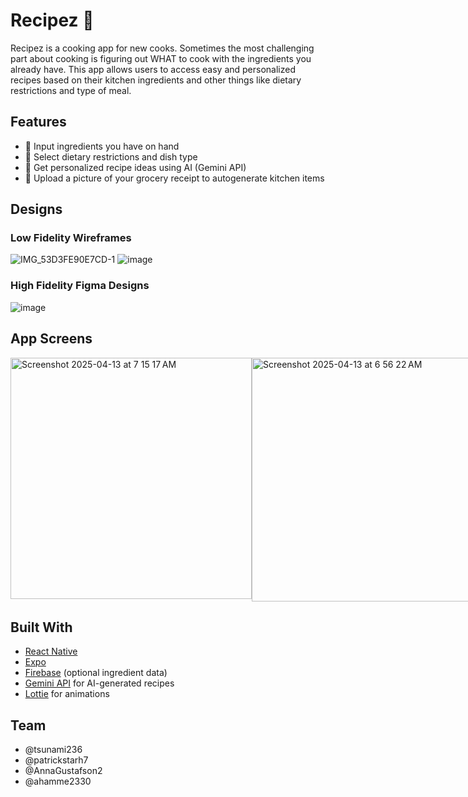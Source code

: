 # Recipez 🍳

Recipez is a cooking app for new cooks. Sometimes the most challenging part about cooking is figuring out WHAT to cook with the ingredients you already have. This app allows users to access easy and personalized recipes based on their kitchen ingredients and other things like dietary restrictions and type of meal. 


## Features

- 🥕 Input ingredients you have on hand
- 🥗 Select dietary restrictions and dish type
- 🤖 Get personalized recipe ideas using AI (Gemini API)
- 🧾 Upload a picture of your grocery receipt to autogenerate kitchen items


## Designs
### Low Fidelity Wireframes
![IMG_53D3FE90E7CD-1](https://github.com/user-attachments/assets/22bf1e2c-9d75-46b0-8e95-aa0354d993b3)
![image](https://github.com/user-attachments/assets/e217002a-a912-43b3-a54f-79e17471833f)


### High Fidelity Figma Designs
![image](https://github.com/user-attachments/assets/82ee6fad-1552-46bc-b1e2-a8e589769e4b)


## App Screens
<div style="display: flex; justify-content: space-around;">
  <img width="386" alt="Screenshot 2025-04-13 at 7 15 17 AM" src="https://github.com/user-attachments/assets/83e9ace9-9562-4092-9c93-28c792123f5e" width="45%"/>
  <img width="390" alt="Screenshot 2025-04-13 at 6 56 22 AM" src="https://github.com/user-attachments/assets/65af2c7f-a5b3-42d5-92a9-d464745a3ec8" width="45%"/>

</div>



## Built With
- [React Native](https://reactnative.dev/)
- [Expo](https://expo.dev/)
- [Firebase](https://firebase.google.com/) (optional ingredient data)
- [Gemini API](https://deepmind.google/) for AI-generated recipes
- [Lottie](https://lottiefiles.com/) for animations


## Team
- @tsunami236
- @patrickstarh7
- @AnnaGustafson2
- @ahamme2330
